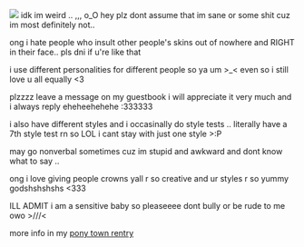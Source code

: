 ![](https://cdn.discordapp.com/attachments/886288865156005918/1178593546140389426/Untitled357_20231119190819.png?ex=6576b5c6&is=656440c6&hm=5038359b067509ec8a2a2b7989bf9a064dfe9d8ad19769631178737f6a15ee66&)
idk im weird .. ,,, o_O hey plz dont assume that im sane or some shit cuz im most definitely not..

ong i hate people who insult other people's skins out of nowhere and RIGHT in their face.. pls dni if u're like that

i use different personalities for different people so ya um >_< even so i still love u all equally <3

plzzzz leave a message on my guestbook i will appreciate it very much and i always reply eheheehehehe :333333

i also have different styles and i occasinally do style tests .. literally have a 7th style test rn so LOL i cant stay with just one style >:P

may go nonverbal sometimes cuz im stupid and awkward and dont know what to say ..

ong i love giving people crowns yall r so creative and ur styles r so yummy godshshshshs <333

ILL ADMIT i am a sensitive baby so pleaseeee dont bully or be rude to me owo >///<

more info in my [pony town rentry](https://rentry.co/rinukute-ponytown)
